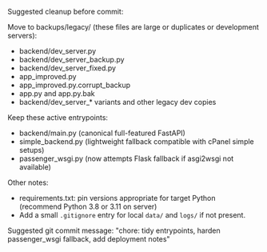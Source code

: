 Suggested cleanup before commit:

Move to backups/legacy/ (these files are large or duplicates or development servers):
- backend/dev_server.py
- backend/dev_server_backup.py
- backend/dev_server_fixed.py
- app_improved.py
- app_improved.py.corrupt_backup
- app.py and app.py.bak
- backend/dev_server_* variants and other legacy dev copies

Keep these active entrypoints:
- backend/main.py  (canonical full-featured FastAPI)
- simple_backend.py (lightweight fallback compatible with cPanel simple setups)
- passenger_wsgi.py (now attempts Flask fallback if asgi2wsgi not available)

Other notes:
- requirements.txt: pin versions appropriate for target Python (recommend Python 3.8 or 3.11 on server)
- Add a small `.gitignore` entry for local `data/` and `logs/` if not present.

Suggested git commit message:
"chore: tidy entrypoints, harden passenger_wsgi fallback, add deployment notes"
